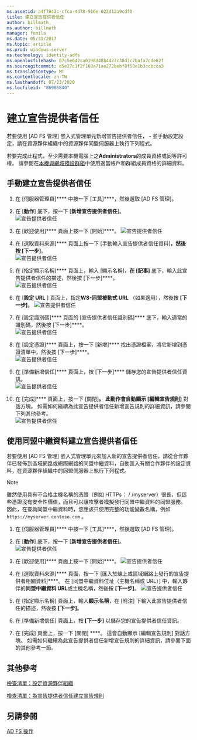 ```yaml
---
ms.assetid: a4f7842c-cfca-4d78-916e-023d12a9cdf0
title: 建立宣告提供者信任
author: billmath
ms.author: billmath
manager: femila
ms.date: 05/31/2017
ms.topic: article
ms.prod: windows-server
ms.technology: identity-adfs
ms.openlocfilehash: 07c5e642ca0198d48b4427c38d7c7bafa7cde62f
ms.sourcegitcommit: d5e27c1f2f168a71ae272bebf8f50e1b3ccbcca3
ms.translationtype: MT
ms.contentlocale: zh-TW
ms.lasthandoff: 07/23/2020
ms.locfileid: "86966840"
---
```

# <a name="create-a-claims-provider-trust"></a>建立宣告提供者信任

若要使用 [AD FS 管理] 嵌入式管理單元新增宣告提供者信任， \- 並手動設定設定，請在資源夥伴組織中的資源夥伴同盟伺服器上執行下列程式。  
  
若要完成此程式，至少需要本機電腦上之**Administrators**的成員資格或同等許可權。  請參閱在[本機與網域預設群組](https://go.microsoft.com/fwlink/?LinkId=83477)中使用適當帳戶和群組成員資格的詳細資料。   
  
## <a name="to-create-a-claims-provider-trust-manually"></a>手動建立宣告提供者信任  
  
1.  在 [伺服器管理員]**** 中按一下 [工具]****，然後選取 [AD FS 管理]。  
  
2.  在 [**動作**] 底下，按一下 [**新增宣告提供者信任**]。  
![宣告提供者信任](media/Create-a-Claims-Provider-Trust/addclaim1.PNG)   
  
3.  在 [歡迎使用]**** 頁面上按一下 [開始]****。 
![宣告提供者信任](media/Create-a-Claims-Provider-Trust/addclaim2.PNG)    
  
4.  在 [選取資料來源]**** 頁面上按一下 [手動輸入宣告提供者信任資料]****，然後按 [下一步]****。  
![宣告提供者信任](media/Create-a-Claims-Provider-Trust/addclaim3.PNG)     

5.  在 [指定顯示名稱]**** 頁面上，輸入 [顯示名稱]****，在 [記事]**** 底下，輸入此宣告提供者信任的描述，然後按 [下一步]****。  
![宣告提供者信任](media/Create-a-Claims-Provider-Trust/addclaim4.PNG)     

6.  在 [**設定 URL** ] 頁面上，指定**WS-同盟被動式 URL** （如果適用），然後按 **[下一步]**。
![宣告提供者信任](media/Create-a-Claims-Provider-Trust/addclaim5.PNG)     

8. 在 [設定識別碼]**** 頁面的 [宣告提供者信任識別碼]**** 底下，輸入適當的識別碼，然後按 [下一步]****。  
![宣告提供者信任](media/Create-a-Claims-Provider-Trust/addclaim6.PNG)    

9. 在 [設定憑證]**** 頁面上，按一下 [新增]**** 找出憑證檔案，將它新增到憑證清單中，然後按 [下一步]****。  
![宣告提供者信任](media/Create-a-Claims-Provider-Trust/addclaim7.PNG)    

10. 在 [準備新增信任]**** 頁面上，按 [下一步]**** 儲存您的宣告提供者信任資訊。  
![宣告提供者信任](media/Create-a-Claims-Provider-Trust/addclaim8.PNG)    

11. 在 [完成]**** 頁面上，按一下 [關閉]****。 此動作會自動顯示 [編輯宣告規則]**** 對話方塊。 如需如何繼續為此宣告提供者信任新增宣告規則的詳細資訊，請參閱下列其他參考。  
![宣告提供者信任](media/Create-a-Claims-Provider-Trust/addclaim9.PNG)

## <a name="to-create-a-claims-provider-trust-using-federation-metadata"></a>使用同盟中繼資料建立宣告提供者信任
若要使用 [AD FS 管理] 嵌入式管理單元來加入新的宣告提供者信任，請從合作夥伴已發佈到區域網路或網際網路的同盟中繼資料，自動匯入有關合作夥伴的設定資料，在資源夥伴組織中的同盟伺服器上執行下列程式。

>[!NOTE]
>雖然使用具有不合格主機名稱的憑證（例如 HTTPs： \/ /myserver）很長，但這些憑證沒有安全性價值，而且可以讓攻擊者模擬發行同盟中繼資料的同盟服務。 因此，在查詢同盟中繼資料時，您應該只使用完整的功能變數名稱，例如 `https://myserver.contoso.com` 。

1.  在 [伺服器管理員]**** 中按一下 [工具]****，然後選取 [AD FS 管理]。  
  
2.  在 [**動作**] 底下，按一下 [**新增宣告提供者信任**]。  
![宣告提供者信任](media/Create-a-Claims-Provider-Trust/addclaim1.PNG)   
  
3.  在 [歡迎使用]**** 頁面上按一下 [開始]****。 
![宣告提供者信任](media/Create-a-Claims-Provider-Trust/addclaim2.PNG)    
  
4.  在 [選取資料來源]**** 頁面，按一下 [匯入於線上或區域網路上發行的宣告提供者相關資料]****。 在 [同盟中繼資料位址（主機名稱或 URL）] 中，輸入夥伴的**同盟中繼資料 URL**或主機名稱，然後按 **[下一步]**。
![宣告提供者信任](media/Create-a-Claims-Provider-Trust/addclaim10.PNG)    

5.  在 [指定顯示名稱] 頁面上，輸入**顯示名稱**，在 [附注] 下輸入此宣告提供者信任的描述，然後按 **[下一步]**。

6.  在 [準備新增信任] 頁面上，按 **[下一步]** 以儲存您的宣告提供者信任資訊。

7.  在 [完成]  頁面上，按一下 [關閉] ****。 這會自動顯示 [編輯宣告規則] 對話方塊。 如需如何繼續為此宣告提供者信任新增宣告規則的詳細資訊，請參閱下面的其他參考一節。



    
## <a name="additional-references"></a>其他參考  
[檢查清單：設定資源夥伴組織](../../ad-fs/deployment/Checklist--Configuring-the-Resource-Partner-Organization.md)  
  
[檢查清單：為宣告提供者信任建立宣告規則](../../ad-fs/deployment/Checklist--Creating-Claim-Rules-for-a-Claims-Provider-Trust.md)  
  
## <a name="see-also"></a>另請參閱  
[AD FS 操作](../ad-fs-operations.md) 
  
